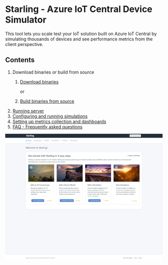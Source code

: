 # Starling - Azure IoT Central Device Simulator
This tool lets you scale test your IoT solution built on Azure IoT Central by simulating thousands of devices
and see performance metrics from the client perspective.

## Contents ##

1. Download binaries _or_ build from source
    1. [Download binaries](docs/download.md)
       
       or
    2. [Build binaries from source](docs/build.md)
2. [Running server](docs/running.md)
3. [Configuring and running simulations](docs/configure.md)
4. [Setting up metrics collection and dashboards](docs/metrics.md)
5. [FAQ - Frequently asked questions](docs/faq.md)


![picture alt](docs/assets/ux-start.png "Starling Startup")
